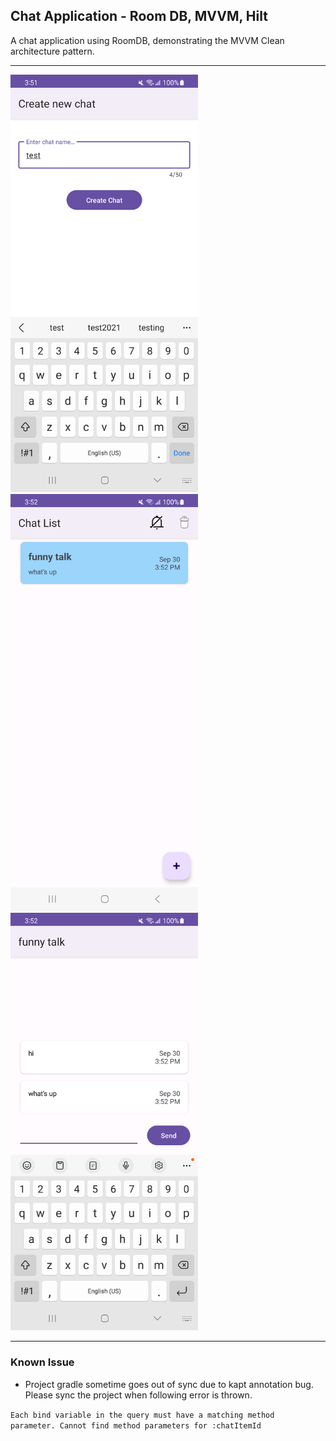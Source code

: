 ## Chat Application - Room DB, MVVM, Hilt

A chat application using RoomDB, demonstrating the MVVM Clean architecture pattern.

<hr>

<span>
<img src="https://github.com/alexgomes09/ChatApplication/blob/main/assets/new_chat.png" width="300">
<img src="https://raw.githubusercontent.com/alexgomes09/ChatApplication/main/assets/chat_list.png" width="300">
<img src="https://github.com/alexgomes09/ChatApplication/blob/main/assets/chat_message.png?raw=true" width="300">
</span>

<hr/>

### Known Issue
- Project gradle sometime goes out of sync due to kapt annotation bug. Please sync the project when following error is thrown.

<code>Each bind variable in the query must have a matching method parameter. Cannot find method parameters for :chatItemId
</code>